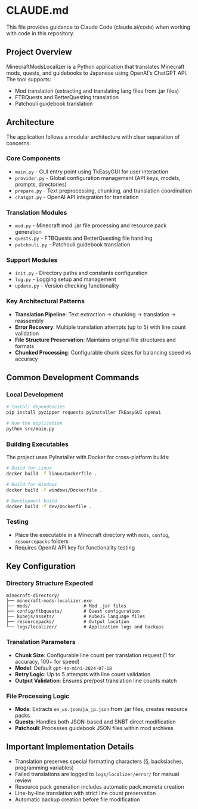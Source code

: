# CLAUDE.md

This file provides guidance to Claude Code (claude.ai/code) when working with code in this repository.

## Project Overview

MinecraftModsLocalizer is a Python application that translates Minecraft mods, quests, and guidebooks to Japanese using OpenAI's ChatGPT API. The tool supports:
- Mod translation (extracting and translating lang files from .jar files)
- FTBQuests and BetterQuesting translation
- Patchouli guidebook translation

## Architecture

The application follows a modular architecture with clear separation of concerns:

### Core Components
- `main.py` - GUI entry point using TkEasyGUI for user interaction
- `provider.py` - Global configuration management (API keys, models, prompts, directories)
- `prepare.py` - Text preprocessing, chunking, and translation coordination
- `chatgpt.py` - OpenAI API integration for translation

### Translation Modules
- `mod.py` - Minecraft mod .jar file processing and resource pack generation
- `quests.py` - FTBQuests and BetterQuesting file handling
- `patchouli.py` - Patchouli guidebook translation

### Support Modules
- `init.py` - Directory paths and constants configuration
- `log.py` - Logging setup and management
- `update.py` - Version checking functionality

### Key Architectural Patterns
- **Translation Pipeline**: Text extraction → chunking → translation → reassembly
- **Error Recovery**: Multiple translation attempts (up to 5) with line count validation
- **File Structure Preservation**: Maintains original file structures and formats
- **Chunked Processing**: Configurable chunk sizes for balancing speed vs accuracy

## Common Development Commands

### Local Development
```bash
# Install dependencies
pip install pyzipper requests pyinstaller TkEasyGUI openai

# Run the application
python src/main.py
```

### Building Executables
The project uses PyInstaller with Docker for cross-platform builds:

```bash
# Build for Linux
docker build -f linux/Dockerfile .

# Build for Windows  
docker build -f windows/Dockerfile .

# Development build
docker build -f dev/Dockerfile .
```

### Testing
- Place the executable in a Minecraft directory with `mods`, `config`, `resourcepacks` folders
- Requires OpenAI API key for functionality testing

## Key Configuration

### Directory Structure Expected
```
minecraft-directory/
├── minecraft-mods-localizer.exe
├── mods/                    # Mod .jar files
├── config/ftbquests/        # Quest configuration
├── kubejs/assets/           # KubeJS language files
├── resourcepacks/           # Output location
└── logs/localizer/          # Application logs and backups
```

### Translation Parameters
- **Chunk Size**: Configurable line count per translation request (1 for accuracy, 100+ for speed)
- **Model**: Default `gpt-4o-mini-2024-07-18`
- **Retry Logic**: Up to 5 attempts with line count validation
- **Output Validation**: Ensures pre/post translation line counts match

### File Processing Logic
- **Mods**: Extracts `en_us.json`/`ja_jp.json` from .jar files, creates resource packs
- **Quests**: Handles both JSON-based and SNBT direct modification
- **Patchouli**: Processes guidebook JSON files within mod archives

## Important Implementation Details

- Translation preserves special formatting characters (§, backslashes, programming variables)
- Failed translations are logged to `logs/localizer/error/` for manual review
- Resource pack generation includes automatic pack.mcmeta creation
- Line-by-line translation with strict line count preservation
- Automatic backup creation before file modification